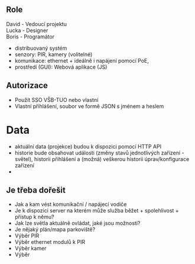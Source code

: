 ## Role
David - Vedoucí projektu<br>
Lucka - Designer<br>
Boris - Programátor

- distribuovaný systém
- senzory: PIR, kamery (volitelné)
- komunikace: ethernet + ideálně i napájení pomocí PoE,
- prostředí (GUI): Webová aplikace (JS)

## Autorizace
- Použít SSO VŠB-TUO nebo vlastní
- Vlastní přihlášení, soubor ve formě JSON s jménem a heslem

# Data
- aktuální data (projekce) budou k dispozici pomocí HTTP API
- historie bude obsahovat události (změny stavů jednotlivých zařízení - světel), historii přihlášení a (možná) veškerou historii úprav/konfigurace zařízení
- 


## Je třeba dořešit
- Jak a kam vést komunikační / napájecí vodiče
- Je k dispozici server na kterém může služba běžet + spolehlivost + přístup k němu?
- Jak lze světla aktuálně ovládat, jaké jsou možnosti?
- Je nějaký plán/mapa parkoviště?
- Výběr PIR
- Výběr ethernet modulů k PIR
- Výběr kamer
- Výběr 

